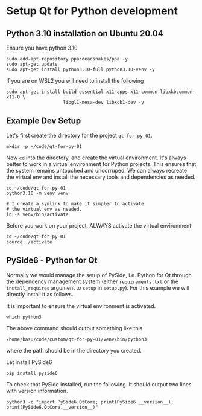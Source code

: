 # Setup Qt for Python development

## Python 3.10 installation on Ubuntu 20.04

Ensure you have python 3.10

```
sudo add-apt-repository ppa:deadsnakes/ppa -y
sudo apt-get update
sudo apt-get install python3.10-full python3.10-venv -y
```

If you are on WSL2 you will need to install the following

```
sudo apt-get install build-essential x11-apps x11-common libxkbcommon-x11-0 \
                     libgl1-mesa-dev libxcb1-dev -y

```

## Example Dev Setup

Let's first create the directory for the project `qt-for-py-01`.

```
mkdir -p ~/code/qt-for-py-01
```

Now `cd` into the directory, and create the virtual environment. It's always better to work in a virtual environment for Python projects. This ensures that the system remains untouched and uncorruped. We can always recreate the virtual env and install the necessary tools and dependencies as needed.

```
cd ~/code/qt-for-py-01
python3.10 -m venv venv

# I create a symlink to make it simpler to activate
# the virtual env as needed.
ln -s venv/bin/activate
```

Before you work on your project, ALWAYS activate the virtual environment

```
cd ~/code/qt-for-py-01
source ./activate
```

## PySide6 - Python for Qt

Normally we would manage the setup of PySide, i.e. Python for Qt through the dependency management system (either `requirements.txt` or the `install_requires` argument to `setup` in `setup.py`). For this example we will directly install it as follows.

It is important to ensure the virtual environment is activated.

```
which python3
```

The above command should output something like this

```
/home/basu/code/custom/qt-for-py-01/venv/bin/python3
```

where the path should be in the directory you created.

Let install PySide6

```
pip install pyside6
```

To check that PySide installed, run the following. It should output two lines with version information.

```
python3 -c "import PySide6.QtCore; print(PySide6.__version__); print(PySide6.QtCore.__version__)"
```

